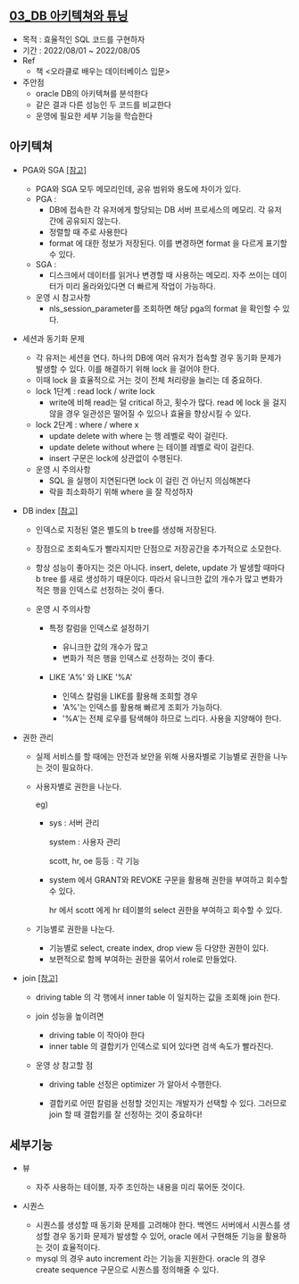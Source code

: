 ## [03_DB 아키텍쳐와 튜닝](./03_DB/README.md)

- 목적 : 효율적인 SQL 코드를 구현하자
- 기간 : 2022/08/01 ~ 2022/08/05
- Ref
  - 책 <오라클로 배우는 데이터베이스 입문>
- 주안점
  - oracle DB의 아키텍쳐를 분석한다
  - 같은 결과 다른 성능인 두 코드를 비교한다
  - 운영에 필요한 세부 기능을 학습한다



## 아키텍쳐

- PGA와 SGA [[참고]](https://1duffy.tistory.com/18)
  - PGA와 SGA 모두 메모리인데, 공유 범위와 용도에 차이가 있다.
  - PGA :
    - DB에 접속한 각 유저에게 할당되는 DB 서버 프로세스의 메모리. 
      각 유저 간에 공유되지 않는다.
    - 정렬할 때 주로 사용한다
    - format 에 대한 정보가 저장된다. 
      이를 변경하면 format 을 다르게 표기할 수 있다.
  - SGA : 
    - 디스크에서 데이터를 읽거나 변경할 때 사용하는 메모리.
      자주 쓰이는 데이터가 미리 올라와있다면 더 빠르게 작업이 가능하다.
  - 운영 시 참고사항
    - nls_session_parameter를 조회하면
      해당 pga의 format 을 확인할 수 있다.



- 세션과 동기화 문제
  - 각 유저는 세션을 연다. 하나의 DB에 여러 유저가 접속할 경우 동기화 문제가 발생할 수 있다. 이를 해결하기 위해 lock 을 걸어야 한다.
  - 이때 lock 을 효율적으로 거는 것이 전체 처리량을 늘리는 데 중요하다. 
  - lock 1단계 : read lock / write lock
    - write에 비해 read는 덜 critical 하고, 횟수가 많다. 
      read 에 lock 을 걸지 않을 경우 일관성은 떨어질 수 있으나 효율을 향상시킬 수 있다.
  - lock 2단계 : where / where x
    - update delete with where 는 행 레벨로 락이 걸린다.
    - update delete without where 는 테이블 레벨로 락이 걸린다.
    - insert 구문은 lock에 상관없이 수행된다.
  - 운영 시 주의사항
    - SQL 을 실행이 지연된다면 lock 이 걸린 건 아닌지 의심해본다
    - 락을 최소화하기 위해 where 을 잘 작성하자



- DB index [[참고]](https://tecoble.techcourse.co.kr/post/2021-09-18-db-index/)

  - 인덱스로 지정된 열은 별도의 b tree를 생성해 저장된다. 

  - 장점으로 조회속도가 빨라지지만
    단점으로 저장공간을 추가적으로 소모한다.

  - 항상 성능이 좋아지는 것은 아니다.
    insert, delete, update 가 발생할 때마다 b tree 를 새로 생성하기 때문이다.
    따라서 유니크한 값의 개수가 많고 변화가 적은 행을 인덱스로 선정하는 것이 좋다.

  - 운영 시 주의사항

    - 특정 칼럼을 인덱스로 설정하기
      - 유니크한 값의 개수가 많고
      - 변화가 적은 행을 인덱스로 선정하는 것이 좋다.

    - LIKE 'A%' 와 LIKE '%A'
      - 인덱스 칼럼을 LIKE를 활용해 조회할 경우 
      - 'A%'는 인덱스를 활용해 빠르게 조회가 가능하다.
      - '%A'는 전체 로우를 탐색해야 하므로 느리다. 사용을 지양해야 한다.



- 권한 관리

  - 실제 서비스를 할 때에는 안전과 보안을 위해 사용자별로 기능별로 권한을 나누는 것이 필요하다.

  - 사용자별로 권한을 나눈다.

    eg) 

    - sys : 서버 관리

      system : 사용자 관리

      scott, hr, oe 등등 : 각 기능

    - system 에서 GRANT와 REVOKE 구문을 활용해 권한을 부여하고 회수할 수 있다.

      hr 에서 scott 에게 hr 테이블의 select 권한을 부여하고 회수할 수 있다.

  - 기능별로 권한을 나눈다.
    - 기능별로 select, create index, drop view 등 다양한 권한이 있다.
    - 보편적으로 함께 부여하는 권한을 묶어서 role로 만들었다.



- join [[참고]](https://schatz37.tistory.com/2)

  - driving table 의 각 행에서
    inner table 이 일치하는 값을 조회해 join 한다.

  - join 성능을 높이려면

    - driving table 이 작아야 한다
    - inner table 의 결합키가 인덱스로 되어 있다면 검색 속도가 빨라진다.

  - 운영 상 참고할 점

    - driving table 선정은 optimizer 가 알아서 수행한다.

    - 결합키로 어떤 칼럼을 선정할 것인지는 개발자가 선택할 수 있다.
      그러므로 join 할 때 결합키를 잘 선정하는 것이 중요하다!

      

## 세부기능

- 뷰

  - 자주 사용하는 테이블, 자주 조인하는 내용을 미리 묶어둔 것이다.

    

- 시퀀스

  - 시퀀스를 생성할 때 동기화 문제를 고려해야 한다.
    백엔드 서버에서 시퀀스를 생성할 경우 동기화 문제가 발생할 수 있어,
    oracle 에서 구현해둔 기능을 활용하는 것이 효율적이다.
  - mysql 의 경우 auto increment 라는 기능을 지원한다.
    oracle 의 경우 create sequence 구문으로 시퀀스를 정의해줄 수 있다.